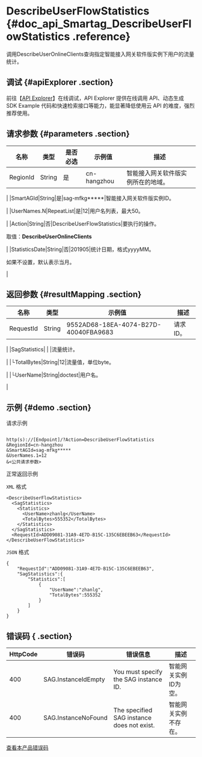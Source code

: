 # DescribeUserFlowStatistics {#doc_api_Smartag_DescribeUserFlowStatistics .reference}

调用DescribeUserOnlineClients查询指定智能接入网关软件版实例下用户的流量统计。

## 调试 {#apiExplorer .section}

前往【[API Explorer](https://api.aliyun.com/#product=Smartag&api=DescribeUserFlowStatistics)】在线调试，API Explorer 提供在线调用 API、动态生成 SDK Example 代码和快速检索接口等能力，能显著降低使用云 API 的难度，强烈推荐使用。

## 请求参数 {#parameters .section}

|名称|类型|是否必选|示例值|描述|
|--|--|----|---|--|
|RegionId|String|是|cn-hangzhou|智能接入网关软件版实例所在的地域。

 |
|SmartAGId|String|是|sag-mfkg\*\*\*\*\*|智能接入网关软件版实例ID。

 |
|UserNames.N|RepeatList|是|12|用户名列表，最大50。

 |
|Action|String|否|DescribeUserFlowStatistics|要执行的操作。

 取值：**DescribeUserOnlineClients**

 |
|StatisticsDate|String|否|201905|统计日期，格式yyyyMM。

 如果不设置，默认表示当月。

 |

## 返回参数 {#resultMapping .section}

|名称|类型|示例值|描述|
|--|--|---|--|
|RequestId|String|9552AD68-18EA-4074-B27D-40040FBA9683|请求ID。

 |
|SagStatistics| | |流量统计。

 |
|└TotalBytes|String|12|流量值，单位byte。

 |
|└UserName|String|doctest|用户名。

 |

## 示例 {#demo .section}

请求示例

``` {#request_demo}

http(s)://[Endpoint]/?Action=DescribeUserFlowStatistics
&RegionId=cn-hangzhou
&SmartAGId=sag-mfkg*****
&UserNames.1=12
&<公共请求参数>

```

正常返回示例

`XML` 格式

``` {#xml_return_success_demo}
<DescribeUserFlowStatistics>
  <SagStatistics>
    <Statistics>
      <UserName>zhanlg</UserName>
      <TotalBytes>555352</TotalBytes>
    </Statistics>
  </SagStatistics>
  <RequestId>ADD09081-31A9-4E7D-B15C-135C6EBEEB63</RequestId>
</DescribeUserFlowStatistics>

```

`JSON` 格式

``` {#json_return_success_demo}
{
	"RequestId":"ADD09081-31A9-4E7D-B15C-135C6EBEEB63",
	"SagStatistics":{
		"Statistics":[
			{
				"UserName":"zhanlg",
				"TotalBytes":555352
			}
		]
	}
}
```

## 错误码 { .section}

|HttpCode|错误码|错误信息|描述|
|--------|---|----|--|
|400|SAG.InstanceIdEmpty|You must specify the SAG instance ID.|智能网关实例ID为空。|
|400|SAG.InstanceNoFound|The specified SAG instance does not exist.|智能网关实例不存在。|

[查看本产品错误码](https://error-center.aliyun.com/status/product/Smartag)

